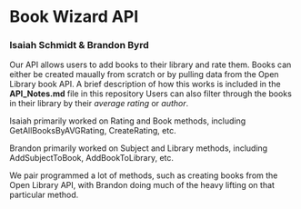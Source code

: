  # **Book Wizard API**
### Isaiah Schmidt & Brandon Byrd ###
Our API allows users to add books to their library and rate them.
Books can either be created maually from scratch or by pulling data from the Open Library book API.
A brief description of how this works is included in the **API_Notes.md** file in this repository
Users can also filter through the books in their library by their *average rating* or *author*.

Isaiah primarily worked on Rating and Book methods, including GetAllBooksByAVGRating, CreateRating, etc.

Brandon primarily worked on Subject and Library methods, including AddSubjectToBook, AddBookToLibrary, etc.

We pair programmed a lot of methods, such as creating books from the Open Library API, with Brandon doing much of the heavy lifting on that particular method.
